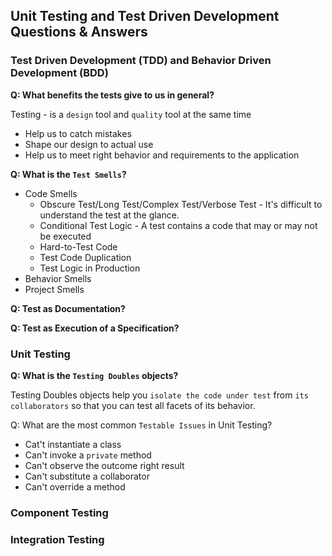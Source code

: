 Unit Testing and Test Driven Development Questions & Answers
---

### Test Driven Development (TDD) and Behavior Driven Development (BDD)

**Q: What benefits the tests give to us in general?**

Testing - is a `design` tool and `quality` tool at the same time
 - Help us to catch mistakes
 - Shape our design to actual use
 - Help us to meet right behavior and requirements to the application 

**Q: What is the `Test Smells`?**

 - Code Smells
   - Obscure Test/Long Test/Complex Test/Verbose Test - It's difficult to understand the test at the glance.
   - Conditional Test Logic - A test contains a code that may or may not be executed
   - Hard-to-Test Code
   - Test Code Duplication
   - Test Logic in Production
 - Behavior Smells
 - Project Smells

**Q: Test as Documentation?**

**Q: Test as Execution of a Specification?**

### Unit Testing

**Q: What is the `Testing Doubles` objects?**

Testing Doubles objects help you `isolate the code under test` from `its collaborators` so that you can test all facets of its behavior.

Q: What are the most common `Testable Issues` in Unit Testing?
 - Cat't instantiate a class
 - Can't invoke a `private` method
 - Can't observe the outcome right result
 - Can't substitute a collaborator
 - Can't override a method

### Component Testing

### Integration Testing
